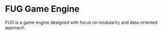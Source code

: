 FUG Game Engine
===

FUG is a game engine designed with focus on modularity and data-oriented approach.
